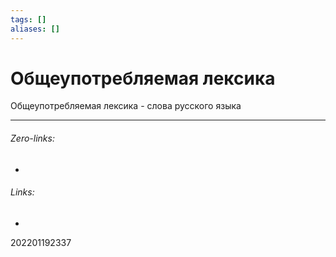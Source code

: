 ```yaml
---
tags: []
aliases: []
---
```

# Общеупотребляемая лексика
Общеупотребляемая лексика - слова русского языка
___
###### Zero-links:
-
###### Links:
-

202201192337